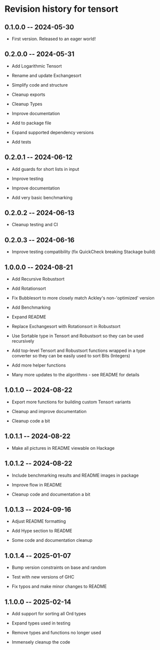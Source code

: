 # Revision history for tensort

## 0.1.0.0 -- 2024-05-30

- First version. Released to an eager world!

## 0.2.0.0 -- 2024-05-31

- Add Logarithmic Tensort

- Rename and update Exchangesort

- Simplify code and structure

- Cleanup exports

- Cleanup Types

- Improve documentation

- Add to package file

- Expand supported dependency versions

- Add tests

## 0.2.0.1 -- 2024-06-12

- Add guards for short lists in input

- Improve testing

- Improve documentation

- Add very basic benchmarking

## 0.2.0.2 -- 2024-06-13

- Cleanup testing and CI

## 0.2.0.3 -- 2024-06-16

- Improve testing compatibility (fix QuickCheck breaking Stackage build)

## 1.0.0.0 -- 2024-08-21

- Add Recursive Robustsort

- Add Rotationsort

- Fix Bubblesort to more closely match Ackley's non-'optimized' version

- Add Benchmarking

- Expand README

- Replace Exchangesort with Rotationsort in Robustsort

- Use Sortable type in Tensort and Robustsort so they can be used recursively

- Add top-level Tensort and Robustsort functions wrapped in a type converter so
  they can be easily used to sort Bits (Integers)

- Add more helper functions

- Many more updates to the algorithms - see README for details

## 1.0.1.0 -- 2024-08-22

- Export more functions for building custom Tensort variants

- Cleanup and improve documentation

- Cleanup code a bit

## 1.0.1.1 -- 2024-08-22

- Make all pictures in README viewable on Hackage

## 1.0.1.2 -- 2024-08-22

- Include benchmarking results and README images in package

- Improve flow in README

- Cleanup code and documentation a bit

## 1.0.1.3 -- 2024-09-16

- Adjust README formatting

- Add Hype section to README

- Some code and documentation cleanup

## 1.0.1.4 -- 2025-01-07

- Bump version constraints on base and random

- Test with new versions of GHC

- Fix typos and make minor changes to README

## 1.1.0.0 -- 2025-02-14

- Add support for sorting all Ord types

- Expand types used in testing

- Remove types and functions no longer used

- Immensely cleanup the code
